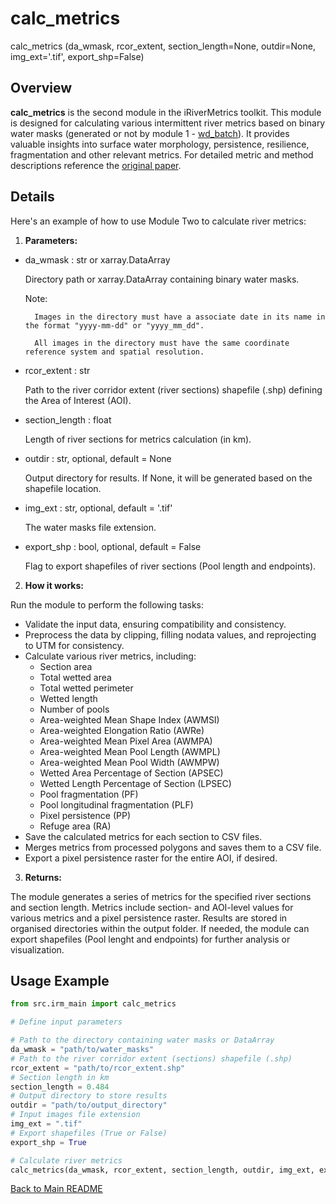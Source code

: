 # calc_metrics

calc_metrics (da_wmask, rcor_extent, section_length=None, outdir=None, img_ext='.tif', export_shp=False)

## Overview

**calc_metrics** is the second module in the iRiverMetrics toolkit. This module is designed for calculating various intermittent river metrics based on binary water masks (generated or not by module 1 - [wd_batch](module1.md)). It provides valuable insights into surface water morphology, persistence, resilience, fragmentation and other relevant metrics. For detailed metric and method descriptions reference the [original paper](https://doi.org/10.1016/j.jhydrol.2023.129087).

## Details

Here's an example of how to use Module Two to calculate river metrics:

1. **Parameters:**

- da_wmask : str or xarray.DataArray

    Directory path or xarray.DataArray containing binary water masks.

    Note:

        Images in the directory must have a associate date in its name in the format "yyyy-mm-dd" or "yyyy_mm_dd".
        
        All images in the directory must have the same coordinate reference system and spatial resolution.

- rcor_extent : str

    Path to the river corridor extent (river sections) shapefile (.shp) defining the Area of Interest (AOI).

- section_length : float

    Length of river sections for metrics calculation (in km).

- outdir : str, optional, default = None

    Output directory for results. If None, it will be generated based on the shapefile location.

- img_ext : str, optional, default = '.tif'

    The water masks file extension.

- export_shp : bool, optional, default = False

    Flag to export shapefiles of river sections (Pool length and endpoints).

2. **How it works:**

Run the module to perform the following tasks:

- Validate the input data, ensuring compatibility and consistency.
- Preprocess the data by clipping, filling nodata values, and reprojecting to UTM for consistency.
- Calculate various river metrics, including:
    - Section area
    - Total wetted area
    - Total wetted perimeter
    - Wetted length
    - Number of pools
    - Area-weighted Mean Shape Index (AWMSI)
    - Area-weighted Elongation Ratio (AWRe)
    - Area-weighted Mean Pixel Area (AWMPA)
    - Area-weighted Mean Pool Length (AWMPL)
    - Area-weighted Mean Pool Width (AWMPW)
    - Wetted Area Percentage of Section (APSEC)
    - Wetted Length Percentage of Section (LPSEC)
    - Pool fragmentation (PF)
    - Pool longitudinal fragmentation (PLF)
    - Pixel persistence (PP)
    - Refuge area (RA)
- Save the calculated metrics for each section to CSV files.
- Merges metrics from processed polygons and saves them to a CSV file.
- Export a pixel persistence raster for the entire AOI, if desired.

3. **Returns:**

The module generates a series of metrics for the specified river sections and section length. Metrics include section- and AOI-level values for various metrics and a pixel persistence raster. Results are stored in organised directories within the output folder. If needed, the module can export shapefiles (Pool lenght and endpoints) for further analysis or visualization.

## Usage Example
```python
from src.irm_main import calc_metrics

# Define input parameters

# Path to the directory containing water masks or DataArray
da_wmask = "path/to/water_masks" 
# Path to the river corridor extent (sections) shapefile (.shp)
rcor_extent = "path/to/rcor_extent.shp"
# Section length in km
section_length = 0.484
# Output directory to store results
outdir = "path/to/output_directory"
# Input images file extension
img_ext = ".tif"
# Export shapefiles (True or False)
export_shp = True

# Calculate river metrics
calc_metrics(da_wmask, rcor_extent, section_length, outdir, img_ext, export_shp)
```

[Back to Main README](../README.md)